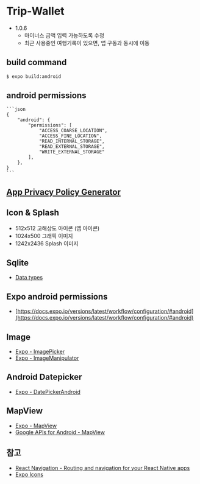 # Trip-Wallet

- 1.0.6
    - 마이너스 금액 입력 가능하도록 수정
    - 최근 사용중인 여행기록이 있으면, 앱 구동과 동시에 이동

## build command
```bash
$ expo build:android 
```

## android permissions
    ```json
    {
        "android": {
            "permissions": [
                "ACCESS_COARSE_LOCATION",
                "ACCESS_FINE_LOCATION",
                "READ_INTERNAL_STORAGE",
                "READ_EXTERNAL_STORAGE",
                "WRITE_EXTERNAL_STORAGE"  
            ],
        },
    }
    ```

## [App Privacy Policy Generator](https://app-privacy-policy-generator.firebaseapp.com/#)

## Icon & Splash
- 512x512 고해상도 아이콘 (앱 아이콘)
- 1024x500 그래픽 이미지
- 1242x2436 Splash 이미지

## Sqlite
- [Data types](https://sqlite.org/datatype3.html)

## Expo android permissions
- [https://docs.expo.io/versions/latest/workflow/configuration/#android](https://docs.expo.io/versions/latest/workflow/configuration/#android)

## Image
- [Expo - ImagePicker](https://docs.expo.io/versions/v28.0.0/sdk/imagepicker/)
- [Expo - ImageManipulator](https://docs.expo.io/versions/v28.0.0/sdk/imagemanipulator/)

## Android Datepicker
- [Expo - DatePickerAndroid](https://docs.expo.io/versions/latest/react-native/datepickerandroid/#open)

## MapView
- [Expo - MapView](https://docs.expo.io/versions/latest/sdk/map-view/)
- [Google APIs for Android - MapView](https://developers.google.com/android/reference/com/google/android/gms/maps/MapView)

## 참고
- [React Navigation - Routing and navigation for your React Native apps](https://reactnavigation.org/)
- [Expo Icons](https://expo.github.io/vector-icons/)